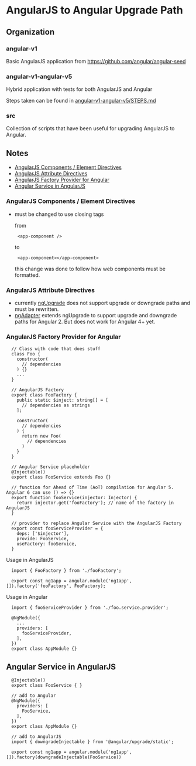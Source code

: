 # AngularJS to Angular Upgrade Path

## Organization

### angular-v1

Basic AngularJS application from https://github.com/angular/angular-seed

### angular-v1-angular-v5

Hybrid application with tests for both AngularJS and Angular

Steps taken can be found in [angular-v1-angular-v5/STEPS.md](./angular-v1-angular-v5/STEPS.md)

### src

Collection of scripts that have been useful for upgrading AngularJS to Angular.


## Notes

- [AngularJS Components / Element Directives](#angularjs-components--element-directives)
- [AngularJS Attribute Directives](#angularjs-attribute-directives)
- [AngularJS Factory Provider for Angular](#angularjs-factory-provider-for-angular)
- [Angular Service in AngularJS](#angular-service-in-angularjs)

### AngularJS Components / Element Directives

 - must be changed to use closing tags

    from

        <app-component />

    to

        <app-component></app-component>

    this change was done to follow how web components must be formatted.

### AngularJS Attribute Directives

- currently [ngUpgrade](https://github.com/angular/angular/tree/master/packages/upgrade) does not support upgrade or downgrade paths and must be rewritten.
- [ngAdapter](https://github.com/DanielSchuech/ngAdapter) extends ngUpgrade to support upgrade and downgrade paths for Angular 2. But does not work for Angular 4+ yet.

### AngularJS Factory Provider for Angular

      // Class with code that does stuff
      class Foo {
        constructor(
          // dependencies
        ) {}
        ...
      }

      // AngularJS Factory
      export class FooFactory {
        public static $inject: string[] = [
          // dependencies as strings
        ];

        constructor(
          // dependencies
        ) {
          return new Foo(
            // dependencies
          )
        }
      }

      // Angular Service placeholder
      @Injectable()
      export class FooService extends Foo {}

      // function for Ahead of Time (AoT) compilation for Angular 5. Angular 6 can use () => {}
      export function fooService(injector: Injector) {
        return injector.get('fooFactory'); // name of the factory in AngularJS
      }

      // provider to replace Angular Service with the AngularJS Factory
      export const fooServiceProvider = {
        deps: ['$injector'],
        provide: FooService,
        useFactory: fooService,
      }

Usage in AngularJS

      import { FooFactory } from './fooFactory';

      export const ng1app = angular.module('ng1app', []).factory('fooFactory', FooFactory);

Usage in Angular

      import { fooServiceProvider } from './foo.service.provider';

      @NgModule({
        ...
        providers: [
          fooServiceProvider,
        ],
      })
      export class AppModule {}

## Angular Service in AngularJS

      @Injectable()
      export class FooService { }

      // add to Angular
      @NgModule({
        providers: [
          FooService,
        ],
      })
      export class AppModule {}

      // add to AngularJS
      import { downgradeInjectable } from '@angular/upgrade/static';

      export const ng1app = angular.module('ng1app', []).factory(downgradeInjectable(FooService))
